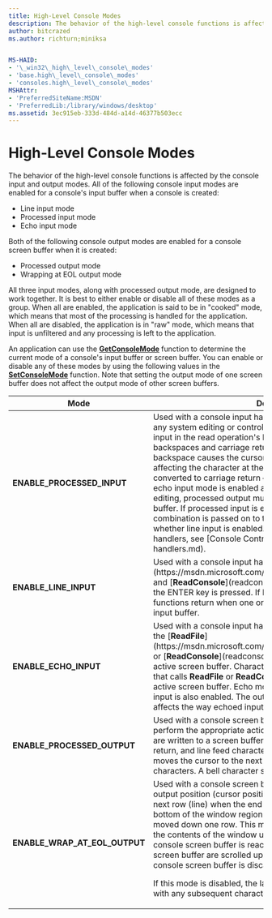 ```yaml
---
title: High-Level Console Modes
description: The behavior of the high-level console functions is affected by the console input and output modes.
author: bitcrazed
ms.author: richturn;miniksa


MS-HAID:
- '\_win32\_high\_level\_console\_modes'
- 'base.high\_level\_console\_modes'
- 'consoles.high\_level\_console\_modes'
MSHAttr:
- 'PreferredSiteName:MSDN'
- 'PreferredLib:/library/windows/desktop'
ms.assetid: 3ec915eb-333d-484d-a14d-46377b503ecc
---
```


# High-Level Console Modes


The behavior of the high-level console functions is affected by the console input and output modes. All of the following console input modes are enabled for a console's input buffer when a console is created:

-   Line input mode
-   Processed input mode
-   Echo input mode

Both of the following console output modes are enabled for a console screen buffer when it is created:

-   Processed output mode
-   Wrapping at EOL output mode

All three input modes, along with processed output mode, are designed to work together. It is best to either enable or disable all of these modes as a group. When all are enabled, the application is said to be in "cooked" mode, which means that most of the processing is handled for the application. When all are disabled, the application is in "raw" mode, which means that input is unfiltered and any processing is left to the application.

An application can use the [**GetConsoleMode**](getconsolemode.md) function to determine the current mode of a console's input buffer or screen buffer. You can enable or disable any of these modes by using the following values in the [**SetConsoleMode**](setconsolemode.md) function. Note that setting the output mode of one screen buffer does not affect the output mode of other screen buffers.

<table>
<colgroup>
<col width="50%" />
<col width="50%" />
</colgroup>
<thead>
<tr class="header">
<th>Mode</th>
<th>Description</th>
</tr>
</thead>
<tbody>
<tr class="odd">
<td><strong>ENABLE_PROCESSED_INPUT</strong></td>
<td>Used with a console input handle to cause the system to process any system editing or control key input rather than returning it as input in the read operation's buffer. If line input is also enabled, backspaces and carriage returns are handled correctly. A backspace causes the cursor to move back one space without affecting the character at the cursor position. A carriage return is converted to carriage return – line feed character combination. If echo input mode is enabled and the output should reflect system editing, processed output must be enabled for the active screen buffer. If processed input is enabled, the CTRL+C key combination is passed on to the appropriate handler regardless of whether line input is enabled. For more information about control handlers, see [Console Control Handlers](console-control-handlers.md).</td>
</tr>
<tr class="even">
<td><strong>ENABLE_LINE_INPUT</strong></td>
<td>Used with a console input handle to cause the [<strong>ReadFile</strong>](https://msdn.microsoft.com/library/windows/desktop/aa365467) and [<strong>ReadConsole</strong>](readconsole.md) functions to return when the ENTER key is pressed. If line input mode is disabled, the functions return when one or more characters are available in the input buffer.</td>
</tr>
<tr class="odd">
<td><strong>ENABLE_ECHO_INPUT</strong></td>
<td>Used with a console input handle to cause keyboard input read by the [<strong>ReadFile</strong>](https://msdn.microsoft.com/library/windows/desktop/aa365467) or [<strong>ReadConsole</strong>](readconsole.md) function to be echoed to the active screen buffer. Characters are echoed only if the process that calls <strong>ReadFile</strong> or <strong>ReadConsole</strong> has an open handle to the active screen buffer. Echo mode cannot be enabled unless line input is also enabled. The output mode of the active screen buffer affects the way echoed input is displayed.</td>
</tr>
<tr class="even">
<td><strong>ENABLE_PROCESSED_OUTPUT</strong></td>
<td>Used with a console screen buffer handle to cause the system to perform the appropriate action for ANSI control characters that are written to a screen buffer. The backspace, tab, bell, carriage return, and line feed characters are processed. A tab character moves the cursor to the next tab stop, which occurs every eight characters. A bell character sounds a short tone.</td>
</tr>
<tr class="odd">
<td><strong>ENABLE_WRAP_AT_EOL_OUTPUT</strong></td>
<td>Used with a console screen buffer handle to cause the current output position (cursor position) to move to the first column in the next row (line) when the end of the current row is reached. If the bottom of the window region is reached, the window origin is moved down one row. This movement has the effect of scrolling the contents of the window up one row. If the bottom of the console screen buffer is reached, the contents of the console screen buffer are scrolled up one row, and the top row of the console screen buffer is discarded.
<p>If this mode is disabled, the last character in the row is overwritten with any subsequent characters.</p></td>
</tr>
<tr class="even">
</tr>
<tr class="odd">
</tr>
<tr class="even">
</tr>
</tbody>
</table>

 

 

 




